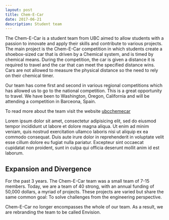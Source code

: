 ```yaml
---
layout: post
title: Chem-E-Car
date: 2017-06-21 
description: Student team
---
```




The Chem-E-Car is a student team from UBC aimed to allow students with a passion to innovate and apply their skills and contribute to various projects. The main project is the Chem-E-Car competition in which students create a shoebox-sized car that is driven by a Chemical system, and is timed by chemical means. During the competition, the car is given a distance it is required to travel and the car that can meet the specified distance wins. Cars are not allowed to measure the physical distance so the need to rely on their chemical timer. 

Our team has come first and second in various regional competitions which has allowed us to go to the national competition. This is a great opportunity to travel. We have been to Washington, Oregon, California and will be attending a competition in Barceona, Spain.

To read more about the team visit the website [ubcchemecar](https://ubcchemecar.com)
<div class="img_row" style="">
	<div class="img-hold col one"  >
	    <img class="col three"  src="{{ site.baseurl }}/assets/img/album/Ecar1.jpg" alt="" title="Ecar render"/> 
	 </div>
	<div class="img-hold col one"  >
	    <img class="col three"  src="{{ site.baseurl }}/assets/img/album/ecar2.jpg" alt="" title="Ecar physical"/> 
	 </div>
	<div class="img-hold col one"  >
		<img class="col three"  src="{{ site.baseurl }}/assets/img/album/eteam.jpg" alt="" title="Ecar team"/> 
	</div>
</div>
 <div>Lorem ipsum dolor sit amet, consectetur adipisicing elit, sed do eiusmod
    tempor incididunt ut labore et dolore magna aliqua. Ut enim ad minim veniam,
    quis nostrud exercitation ullamco laboris nisi ut aliquip ex ea commodo
    consequat. Duis aute irure dolor in reprehenderit in voluptate velit esse
    cillum dolore eu fugiat nulla pariatur. Excepteur sint occaecat cupidatat non
    proident, sunt in culpa qui officia deserunt mollit anim id est laborum.</div>
<div style="">
<h2>Expansion and Divergence</h2>
For the past 3 years. The Chem-E-Car team was a small team of 7-15 members. Today, we are a team of 40 strong, with an annual funding of 50,000 dollars, a myriad of projects. These projects are varied but share the same common goal: To solve challenges from the engineering perspective. 

Chem-E-Car no longer encompasses the whole of our team. As a result, we are rebranding the team to be called Envision. 
</div>


